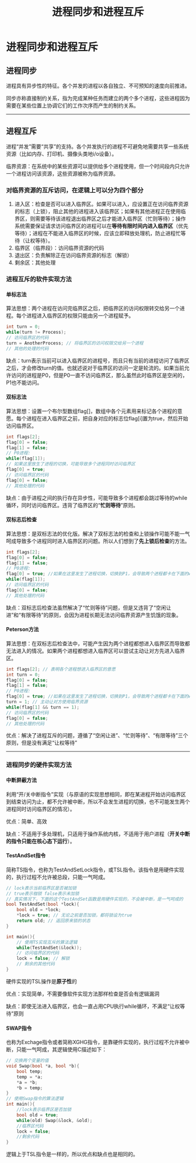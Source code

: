 ﻿---
title: '进程同步和进程互斥'
tags: ['操作系统','进程']
---
# 进程同步和进程互斥

## 进程同步

进程具有异步性的特征。各个并发的进程以各自独立、不可预知的速度向前推进。

同步亦称直接制约关系，指为完成某种任务而建立的两个多个进程，这些进程因为需要在某些位置上协调它们的工作次序而产生的制约关系。

*****

## 进程互斥

进程“并发”需要“共享”的支持。各个并发执行的进程不可避免地需要共享一些系统资源（比如内存、打印机、摄像头类地i/o设备）。

临界资源：在系统中的某些资源可以提供给多个进程使用，但一个时间段内只允许一个进程访问该资源，这些资源被称为临界资源。

### 对临界资源的互斥访问，在逻辑上可以分为四个部分

1. 进入区：检查是否可以进入临界区。如果可以进入，应设置正在访问临界资源的标志（上锁），阻止其他的进程进入该临界区；如果有其他进程正在使用临界区，则需要等待该进程退出临界区之后才能进入临界区（忙则等待）；操作系统需要保证请求访问临界区的进程可以在**等待有限时间内进入临界区**（优先等待）；进程在不能进入临界区的时候，应该立即释放处理机，防止进程忙等待（让权等待）。
2. 临界区（临界段）：访问临界资源的代码
3. 退出区：负责解除正在访问临界资源的标志（解锁）
4. 剩余区：其他处理

### 进程互斥的软件实现方法

#### 单标志法

算法思想：两个进程在访问完临界区之后，把临界区的访问权限转交给另一个进程。每个进程进入临界区的权限只能由另一个进程赋予。

```c
int turn = 0;
while(turn != Process);
// 访问临界区的代码
turn = AnotherProcess; // 将临界区的访问权限交给另一个进程
// 其他的处理的代码
```

缺点：turn表示当前可以进入临界区的进程号，而且只有当前的进程访问了临界区之后，才会修改turn的值。也就述说对于临界区的访问一定是轮流的。如果当前允许访问的进程是P0，但是P0一直不访问临界区，那么虽然此时临界区是空闲的，P1也不能访问。

#### 双标志法

算法思想：设置一个布尔型数组flag[]，数组中各个元素用来标记各个进程的意愿。每个进程在进入临界区之前，把自身对应的标志位flag[i]置为true，然后开始访问临界区。

```c
int flags[2];
flag[0] = false;
flag[1] = false;
// P0进程:
while(flag[1]);
// 如果这里放生了进程的切换，可能导致多个进程同时访问临界区
flag[0] = true;
// 访问临界区的代码
flag[0] = false;
// 其他处理的代码
```

缺点：由于进程之间的执行存在异步性，可能导致多个进程都会跳过等待的while循环，同时访问临界区。违背了临界区的“**忙则等待**”原则。

#### 双标志后检查

算法思想：是双标志法的优化版。解决了双标志法的检查和上锁操作可能不能一气呵成导致多个进程同时进入临界区的问题。所以人们想到了**先上锁后检查**的方法。

```c
int flags[2];
flag[0] = false;
flag[1] = false;
// P0进程:
flag[0] = true; //如果在这里发生了进程切换，切换到P1，会导致两个进程都卡在下面的while循环中
while(flag[1]); 
// 访问临界区的代码 
flag[0] = false;
// 其他处理的代码
```

缺点：双标志后检查法虽然解决了“忙则等待”问题，但是又违背了“空闲让进”和“有限等待”的原则，会因为进程长期无法访问临界资源产生饥饿的现象。

#### Peterson方法

算法思想：在双标志后检查法中，可能产生因为两个进程都想进入临界区而导致都无法进入的情况。如果两个进程都想进入临界区可以尝试主动让对方先进入临界区。

```c
int flags[2]; // 表明各个进程想进入临界区的意愿
int turn = 0;
flag[0] = false;
flag[1] = false;
// P0进程:
flag[0] = true; //如果在这里发生了进程切换，切换到P1，会导致两个进程都卡在下面的while循环中
turn = 1; // 主动让对方使用临界资源
while(flag[1] && turn == 1); 
// 访问临界区的代码 
flag[0] = false;
// 其他处理的代码
```

优点：解决了进程互斥的问题，遵循了“空闲让进”、“忙则等待”、“有限等待”三个原则，但是没有满足“让权等待”

*****

### 进程同步的硬件实现方法

#### 中断屏蔽方法

利用“开/关中断指令”实现（与原语的实现思想相同，即在某进程开始访问临界区到结束访问为止，都不允许被中断，所以不会发生进程的切换，也不可能发生两个进程同时访问临界区的情况）。

优点：简单、高效

缺点：不适用于多处理机，只适用于操作系统内核，不适用于用户进程（**开关中断的指令只能在核心态下运行**）。

#### TestAndSet指令

简称TS指令，也称为TestAndSetLock指令，或TSL指令。该指令是用硬件实现的，执行过程不允许被总段，只能一气呵成。

```c
// lock表示当前临界区是否被加锁
// true表示枷锁 false表示未加锁
// 真实情况下，下面的这个TestAndSet函数是用硬件实现的，不会被中断，是一气呵成的
bool TestAndSet(bool *lock){
    bool old = *lock;
    *lock = true; // 无论之前是否加锁，都将锁设为true
    return old; // 返回原来锁的状态
}

int main(){
    // 使用TS实现互斥的算法逻辑
	while(TestAndSet(&lock));
    // 访问临界区的代码
    lock = false; // 解锁
    // 剩余的其他代码
}
```

硬件实现的TSL操作是**原子性**的

优点：实现简单，不需要像软件实现方法那样检查是否会有逻辑漏洞

缺点：即使无法进入临界区，也会一直占用CPU执行while循环，不满足“让权等待”原则



#### SWAP指令

也称为Exchage指令或者简称XGHG指令，是靠硬件实现的，执行过程不允许被中断，只能一气呵成，其逻辑使用C描述如下：

```c
// 交换两个变量的值
void Swap(bool *a, bool *b){
    bool temp;
    temp = *a;
    *a = *b;
    *b = temp;
}
// 使用Swap指令的算法逻辑
int main(){
    //lock表示临界区是否加锁
    bool old = true;
    while(old) Swap(&lock, &old);
    //临界区代码
    lock = false;
	//剩余代码
}
```

逻辑上于TSL指令是一样的，所以优点和缺点也是相同的。